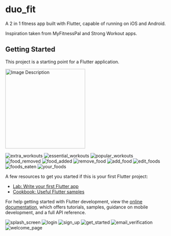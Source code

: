 # duo_fit

A 2 in 1 fitness app built with Flutter, capable of running on iOS and Android.

Inspiration taken from MyFitnessPal and Strong Workout apps.

## Getting Started

This project is a starting point for a Flutter application.

<img src="https://github.com/ovidium3/duo_fit/assets/screenshots/splash_screen.png" alt="Image Description" width="250">


![extra_workouts](https://github.com/ovidium3/duo_fit/assets/98719820/f40df349-ed33-4b3c-b031-fcc019c7c855)
![essential_workouts](https://github.com/ovidium3/duo_fit/assets/98719820/ce5b5a0d-64b5-46de-b78b-a7e01d94c252)
![popular_workouts](https://github.com/ovidium3/duo_fit/assets/98719820/45783b1a-5d45-4039-8d75-97ed1ed9a9b1)
![food_removed](https://github.com/ovidium3/duo_fit/assets/98719820/7e3e74cf-cef4-415c-b969-cb63e25ef00f)
![food_added](https://github.com/ovidium3/duo_fit/assets/98719820/e2b94d85-75c6-4def-b381-81897e1a11e9)
![remove_food](https://github.com/ovidium3/duo_fit/assets/98719820/7e864042-5977-496f-8724-44f78a7ada08)
![add_food](https://github.com/ovidium3/duo_fit/assets/98719820/ffa49a14-2e87-42ed-9977-ad0e62e1b585)
![edit_foods](https://github.com/ovidium3/duo_fit/assets/98719820/aa2a00eb-96ea-49d9-bf18-48141a3d1b34)
![foods_eaten](https://github.com/ovidium3/duo_fit/assets/98719820/dbedc8a4-0721-4f28-9f81-3088b6175c70)
![your_foods](https://github.com/ovidium3/duo_fit/assets/98719820/571905bf-0ae7-4067-bd40-f9b6b0db0fb3)


A few resources to get you started if this is your first Flutter project:

- [Lab: Write your first Flutter app](https://docs.flutter.dev/get-started/codelab)
- [Cookbook: Useful Flutter samples](https://docs.flutter.dev/cookbook)

For help getting started with Flutter development, view the
[online documentation](https://docs.flutter.dev/), which offers tutorials,
samples, guidance on mobile development, and a full API reference.

![splash_screen](https://github.com/ovidium3/duo_fit/assets/98719820/8b6bb076-f8e3-465f-9dd9-b1d5a6be833e)
![login](https://github.com/ovidium3/duo_fit/assets/98719820/09014978-d9d9-4412-b0e2-818d2978bdb9)
![sign_up](https://github.com/ovidium3/duo_fit/assets/98719820/d07ba4fa-b530-47b6-bcd0-918c0659cb95)
![get_started](https://github.com/ovidium3/duo_fit/assets/98719820/105550e3-e736-404d-a59e-dc477cd59ae0)
![email_verification](https://github.com/ovidium3/duo_fit/assets/98719820/ff2df348-d09e-4f24-9104-d99290357e03)
![welcome_page](https://github.com/ovidium3/duo_fit/assets/98719820/3545d25f-2d1e-4913-89b7-e1d252ddf8bb)
